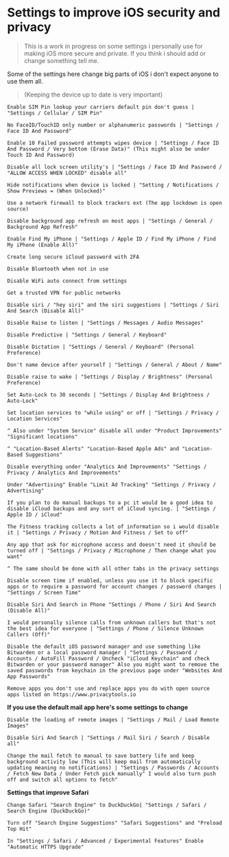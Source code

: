 # Settings to improve iOS security and privacy

>This is a work in progress on some settings i personally use for making iOS more secure and private. If you think i should add or change something tell me.

Some of the settings here change big parts of iOS i don't expect anyone to use them all.

>(Keeping the device up to date is very important)

    Enable SIM Pin lookup your carriers default pin don't guess | "Settings / Cellular / SIM Pin"

    No FaceID/TouchID only number or alphanumeric passwords | "Settings / Face ID And Password"

    Enable 10 Failed password attempts wipes device | "Settings / Face ID And Password / Very bottom (Erase Data)" (This might also be under Touch ID And Password)

    Disable all lock screen utility's | "Settings / Face ID And Password / "ALLOW ACCESS WHEN LOCKED" disable all"

    Hide notifications when device is locked | "Setting / Notifications / Show Previews = (When Unlocked)"

    Use a network firewall to block trackers ext (The app lockdown is open source)

    Disable background app refresh on most apps | "Settings / General / Background App Refresh"

    Enable Find My iPhone | "Settings / Apple ID / Find My iPhone / Find My iPhone (Enable All)"

    Create long secure iCloud password with 2FA

    Disable Bluetooth when not in use

    Disable WiFi auto connect from settings

    Get a trusted VPN for public networks

    Disable siri / "hey siri" and the siri suggestions | "Settings / Siri And Search (Disable All)"

    Disable Raise to listen | "Settings / Messages / Audio Messages"

    Disable Predictive | "Settings / General / Keyboard"

    Disable Dictation | "Settings / General / Keyboard" (Personal Preference)

    Don't name device after yourself | "Settings / General / About / Name"

    Disable raise to wake | "Settings / Display / Brightness" (Personal Preference)

    Set Auto-Lock to 30 seconds | "Settings / Display And Brightness / Auto-Lock"

    Set location services to "while using" or off | "Settings / Privacy / Location Services"

    ^ Also under "System Service" disable all under "Product Improvements" "Significant locations"

    ^ "Location-Based Alerts" "Location-Based Apple Ads" and "Location-Based Suggestions"

    Disable everything under "Analytics And Improvements" "Settings / Privacy / Analytics And Improvements"

    Under "Advertising" Enable "Limit Ad Tracking" "Settings / Privacy / Advertising"

    If you plan to do manual backups to a pc it would be a good idea to disable iCloud backups and any sort of iCloud syncing. | "Settings / Apple ID / iCloud"

    The Fitness tracking collects a lot of information so i would disable it | "Settings / Privacy / Motion And Fitness / Set to off"

    Any app that ask for microphone access and doesn't need it should be turned off | "Settings / Privacy / Microphone / Then change what you want"

    ^ The same should be done with all other tabs in the privacy settings

    Disable screen time if enabled, unless you use it to block specific apps or to require a password for account changes / password changes | "Settings / Screen Time"

    Disable Siri And Search in Phone "Settings / Phone / Siri And Search (Disable All)"

    I would personally silence calls from unknown callers but that's not the best idea for everyone | "Settings / Phone / Silence Unknown Callers (Off)"

    Disable the default iOS password manager and use something like Bitwarden or a local password manager | "Settings / Password / Accounts / AutoFill Password / Uncheck "iCloud Keychain" and check Bitwarden or your password manager" Also you might want to remove the saved passwords from keychain in the previous page under "Websites And App Passwords"

    Remove apps you don't use and replace apps you do with open source apps listed on https://www.privacytools.io

**If you use the default mail app here's some settings to change**

    Disable the loading of remote images | "Settings / Mail / Load Remote Images"

    Disable Siri And Search | "Settings / Mail Siri / Search / Disable all"

    Change the mail fetch to manual to save battery life and keep background activity low (This will keep mail from automatically updating meaning no notifications) | "Settings / Passwords / Accounts / Fetch New Data / Under Fetch pick manually" I would also turn push off and switch all options to fetch"

**Settings that improve Safari**

    Change Safari "Search Engine" to DuckDuckGo| "Settings / Safari / Search Engine (DuckDuckGo)"

    Turn off "Search Engine Suggestions" "Safari Suggestions" and "Preload Top Hit"

    In "Settings / Safari / Advanced / Experimental Features" Enable "Automatic HTTPS Upgrade"
